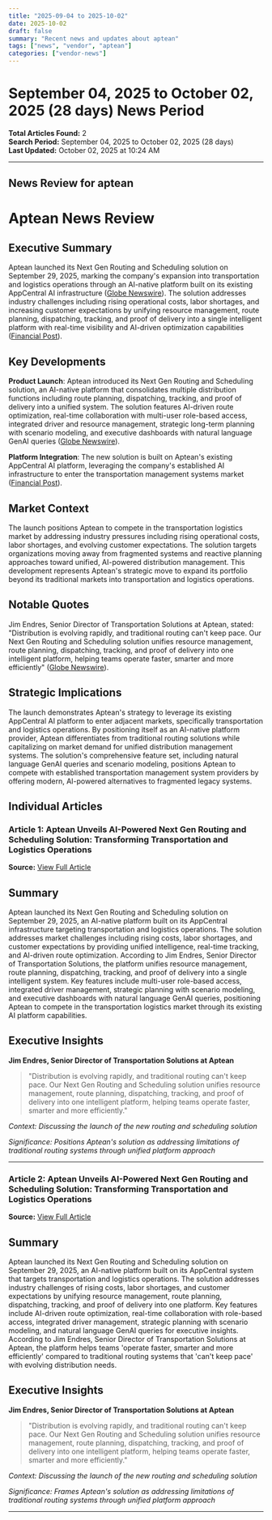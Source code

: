 ```yaml
---
title: "2025-09-04 to 2025-10-02"
date: 2025-10-02
draft: false
summary: "Recent news and updates about aptean"
tags: ["news", "vendor", "aptean"]
categories: ["vendor-news"]
---
```


# September 04, 2025 to October 02, 2025 (28 days) News Period 

**Total Articles Found:** 2  
**Search Period:** September 04, 2025 to October 02, 2025 (28 days)  
**Last Updated:** October 02, 2025 at 10:24 AM

---

## News Review for aptean

# Aptean News Review

## Executive Summary

Aptean launched its Next Gen Routing and Scheduling solution on September 29, 2025, marking the company's expansion into transportation and logistics operations through an AI-native platform built on its existing AppCentral AI infrastructure ([Globe Newswire](https://www.globenewswire.com/news-release/2025/09/29/3157744/29866/en/Aptean-Unveils-AI-Powered-Next-Gen-Routing-and-Scheduling-Solution-Transforming-Transportation-and-Logistics-Operations.html)). The solution addresses industry challenges including rising operational costs, labor shortages, and increasing customer expectations by unifying resource management, route planning, dispatching, tracking, and proof of delivery into a single intelligent platform with real-time visibility and AI-driven optimization capabilities ([Financial Post](https://financialpost.com/globe-newswire/aptean-unveils-ai-powered-next-gen-routing-and-scheduling-solution-transforming-transportation-and-logistics-operations)).

## Key Developments

**Product Launch**: Aptean introduced its Next Gen Routing and Scheduling solution, an AI-native platform that consolidates multiple distribution functions including route planning, dispatching, tracking, and proof of delivery into a unified system. The solution features AI-driven route optimization, real-time collaboration with multi-user role-based access, integrated driver and resource management, strategic long-term planning with scenario modeling, and executive dashboards with natural language GenAI queries ([Globe Newswire](https://www.globenewswire.com/news-release/2025/09/29/3157744/29866/en/Aptean-Unveils-AI-Powered-Next-Gen-Routing-and-Scheduling-Solution-Transforming-Transportation-and-Logistics-Operations.html)).

**Platform Integration**: The new solution is built on Aptean's existing AppCentral AI platform, leveraging the company's established AI infrastructure to enter the transportation management systems market ([Financial Post](https://financialpost.com/globe-newswire/aptean-unveils-ai-powered-next-gen-routing-and-scheduling-solution-transforming-transportation-and-logistics-operations)).

## Market Context

The launch positions Aptean to compete in the transportation logistics market by addressing industry pressures including rising operational costs, labor shortages, and evolving customer expectations. The solution targets organizations moving away from fragmented systems and reactive planning approaches toward unified, AI-powered distribution management. This development represents Aptean's strategic move to expand its portfolio beyond its traditional markets into transportation and logistics operations.

## Notable Quotes

Jim Endres, Senior Director of Transportation Solutions at Aptean, stated: "Distribution is evolving rapidly, and traditional routing can't keep pace. Our Next Gen Routing and Scheduling solution unifies resource management, route planning, dispatching, tracking, and proof of delivery into one intelligent platform, helping teams operate faster, smarter and more efficiently" ([Globe Newswire](https://www.globenewswire.com/news-release/2025/09/29/3157744/29866/en/Aptean-Unveils-AI-Powered-Next-Gen-Routing-and-Scheduling-Solution-Transforming-Transportation-and-Logistics-Operations.html)).

## Strategic Implications

The launch demonstrates Aptean's strategy to leverage its existing AppCentral AI platform to enter adjacent markets, specifically transportation and logistics operations. By positioning itself as an AI-native platform provider, Aptean differentiates from traditional routing solutions while capitalizing on market demand for unified distribution management systems. The solution's comprehensive feature set, including natural language GenAI queries and scenario modeling, positions Aptean to compete with established transportation management system providers by offering modern, AI-powered alternatives to fragmented legacy systems.

## Individual Articles

### Article 1: Aptean Unveils AI-Powered Next Gen Routing and Scheduling Solution: Transforming Transportation and Logistics Operations

**Source:** [View Full Article](https://financialpost.com/globe-newswire/aptean-unveils-ai-powered-next-gen-routing-and-scheduling-solution-transforming-transportation-and-logistics-operations)

## Summary

Aptean launched its Next Gen Routing and Scheduling solution on September 29, 2025, an AI-native platform built on its AppCentral infrastructure targeting transportation and logistics operations. The solution addresses market challenges including rising costs, labor shortages, and customer expectations by providing unified intelligence, real-time tracking, and AI-driven route optimization. According to Jim Endres, Senior Director of Transportation Solutions, the platform unifies resource management, route planning, dispatching, tracking, and proof of delivery into a single intelligent system. Key features include multi-user role-based access, integrated driver management, strategic planning with scenario modeling, and executive dashboards with natural language GenAI queries, positioning Aptean to compete in the transportation logistics market through its existing AI platform capabilities.

## Executive Insights

**Jim Endres, Senior Director of Transportation Solutions at Aptean**

> "Distribution is evolving rapidly, and traditional routing can't keep pace. Our Next Gen Routing and Scheduling solution unifies resource management, route planning, dispatching, tracking, and proof of delivery into one intelligent platform, helping teams operate faster, smarter and more efficiently."

*Context: Discussing the launch of the new routing and scheduling solution*

*Significance: Positions Aptean's solution as addressing limitations of traditional routing systems through unified platform approach*



---

### Article 2: Aptean Unveils AI-Powered Next Gen Routing and Scheduling Solution: Transforming Transportation and Logistics Operations

**Source:** [View Full Article](https://www.globenewswire.com/news-release/2025/09/29/3157744/29866/en/Aptean-Unveils-AI-Powered-Next-Gen-Routing-and-Scheduling-Solution-Transforming-Transportation-and-Logistics-Operations.html)

## Summary

Aptean launched its Next Gen Routing and Scheduling solution on September 29, 2025, an AI-native platform built on its AppCentral system that targets transportation and logistics operations. The solution addresses industry challenges of rising costs, labor shortages, and customer expectations by unifying resource management, route planning, dispatching, tracking, and proof of delivery into one platform. Key features include AI-driven route optimization, real-time collaboration with role-based access, integrated driver management, strategic planning with scenario modeling, and natural language GenAI queries for executive insights. According to Jim Endres, Senior Director of Transportation Solutions at Aptean, the platform helps teams 'operate faster, smarter and more efficiently' compared to traditional routing systems that 'can't keep pace' with evolving distribution needs.

## Executive Insights

**Jim Endres, Senior Director of Transportation Solutions at Aptean**

> "Distribution is evolving rapidly, and traditional routing can't keep pace. Our Next Gen Routing and Scheduling solution unifies resource management, route planning, dispatching, tracking, and proof of delivery into one intelligent platform, helping teams operate faster, smarter and more efficiently."

*Context: Discussing the launch of the new routing and scheduling solution*

*Significance: Frames Aptean's solution as addressing limitations of traditional routing systems through unified platform approach*





---

